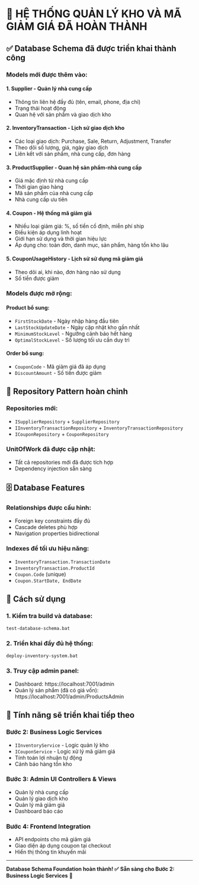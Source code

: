 # 🎉 HỆ THỐNG QUẢN LÝ KHO VÀ MÃ GIẢM GIÁ ĐÃ HOÀN THÀNH

## ✅ Database Schema đã được triển khai thành công

### Models mới được thêm vào:

#### 1. **Supplier** - Quản lý nhà cung cấp
- Thông tin liên hệ đầy đủ (tên, email, phone, địa chỉ)
- Trạng thái hoạt động
- Quan hệ với sản phẩm và giao dịch kho

#### 2. **InventoryTransaction** - Lịch sử giao dịch kho
- Các loại giao dịch: Purchase, Sale, Return, Adjustment, Transfer
- Theo dõi số lượng, giá, ngày giao dịch
- Liên kết với sản phẩm, nhà cung cấp, đơn hàng

#### 3. **ProductSupplier** - Quan hệ sản phẩm-nhà cung cấp
- Giá mặc định từ nhà cung cấp
- Thời gian giao hàng
- Mã sản phẩm của nhà cung cấp
- Nhà cung cấp ưu tiên

#### 4. **Coupon** - Hệ thống mã giảm giá
- Nhiều loại giảm giá: %, số tiền cố định, miễn phí ship
- Điều kiện áp dụng linh hoạt
- Giới hạn sử dụng và thời gian hiệu lực
- Áp dụng cho: toàn đơn, danh mục, sản phẩm, hàng tồn kho lâu

#### 5. **CouponUsageHistory** - Lịch sử sử dụng mã giảm giá
- Theo dõi ai, khi nào, đơn hàng nào sử dụng
- Số tiền được giảm

### Models được mở rộng:

#### **Product** bổ sung:
- `FirstStockDate` - Ngày nhập hàng đầu tiên
- `LastStockUpdateDate` - Ngày cập nhật kho gần nhất  
- `MinimumStockLevel` - Ngưỡng cảnh báo hết hàng
- `OptimalStockLevel` - Số lượng tối ưu cần duy trì

#### **Order** bổ sung:
- `CouponCode` - Mã giảm giá đã áp dụng
- `DiscountAmount` - Số tiền được giảm

## 🔧 Repository Pattern hoàn chỉnh

### Repositories mới:
- `ISupplierRepository` + `SupplierRepository`
- `IInventoryTransactionRepository` + `InventoryTransactionRepository`  
- `ICouponRepository` + `CouponRepository`

### UnitOfWork đã được cập nhật:
- Tất cả repositories mới đã được tích hợp
- Dependency injection sẵn sàng

## 🗄️ Database Features

### Relationships được cấu hình:
- Foreign key constraints đầy đủ
- Cascade deletes phù hợp
- Navigation properties bidirectional

### Indexes để tối ưu hiệu năng:
- `InventoryTransaction.TransactionDate`
- `InventoryTransaction.ProductId`
- `Coupon.Code` (unique)
- `Coupon.StartDate, EndDate`

## 🚀 Cách sử dụng

### 1. Kiểm tra build và database:
```bash
test-database-schema.bat
```

### 2. Triển khai đầy đủ hệ thống:
```bash
deploy-inventory-system.bat
```

### 3. Truy cập admin panel:
- Dashboard: https://localhost:7001/admin
- Quản lý sản phẩm (đã có giá vốn): https://localhost:7001/admin/ProductsAdmin

## 🎯 Tính năng sẽ triển khai tiếp theo

### Bước 2: Business Logic Services
- `IInventoryService` - Logic quản lý kho
- `ICouponService` - Logic xử lý mã giảm giá
- Tính toán lợi nhuận tự động
- Cảnh báo hàng tồn kho

### Bước 3: Admin UI Controllers & Views
- Quản lý nhà cung cấp
- Quản lý giao dịch kho
- Quản lý mã giảm giá
- Dashboard báo cáo

### Bước 4: Frontend Integration
- API endpoints cho mã giảm giá
- Giao diện áp dụng coupon tại checkout
- Hiển thị thông tin khuyến mãi

---

**Database Schema Foundation hoàn thành! ✅**
**Sẵn sàng cho Bước 2: Business Logic Services** 🚀
